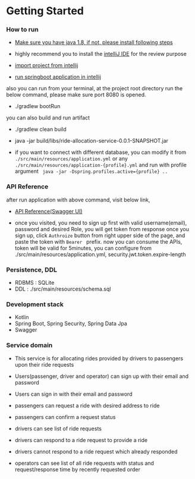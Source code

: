 # Getting Started

### How to run
* [Make sure you have java 1.8, if not, please install following steps](http://www.lonecpluspluscoder.com/2017/04/27/installing-java-8-jdk-os-x-using-homebrew/)

* highly recommend you to install the [intelliJ IDE](https://www.jetbrains.com/idea/download) for the review purpose

* [import project from intellij](https://www.youtube.com/watch?v=wQyDk4Ji1Gk)

* [run springboot application in intellij](https://blog.jetbrains.com/idea/2018/04/spring-and-spring-boot-in-intellij-idea-2018-1/)

also you can run from your terminal, at the project root directory run the below command, please make sure port 8080 is opened.
* ./gradlew bootRun

you can also build and run artifact
* ./gradlew clean build
* java -jar build/libs/ride-allocation-service-0.0.1-SNAPSHOT.jar

* if you want to connect with different database, you can modify it from `./src/main/resources/application.yml`
or any `./src/main/resources/application-{profile}.yml` and run with profile argument ` java -jar -Dspring.profiles.active={profile} ..`

### API Reference
after run application with above command, visit below link,
* [API Reference(Swagger UI)](http://localhost:8080/swagger-ui.html)

* once you visited, you need to sign up first with valid username(email), password and desired Role,
you will get token from response once you sign up, click `Authroize` button from right upper side of the page,
and paste the token with `Bearer ` prefix. now you can consume the APIs, token will be valid for 5minutes,
you can configure from ./src/main/resources/application.yml, security.jwt.token.expire-length

### Persistence, DDL
* RDBMS : SQLite
* DDL : ./src/main/resources/schema.sql

### Development stack
* Kotlin
* Spring Boot, Spring Security, Spring Data Jpa
* Swagger

### Service domain

* This service is for allocating rides provided by drivers to passengers upon their ride requests

* Users(passenger, driver and operator) can sign up with their email and password

* Users can sign in with their email and password

* passengers can request a ride with desired address to ride

* passengers can confirm a request status

* drivers can see list of ride requests

* drivers can respond to a ride request to provide a ride

* drivers cannot respond to a ride request which already responded

* operators can see list of all ride requests with status and request/response time by recently requested order
